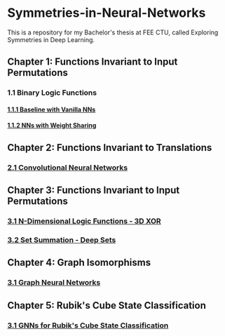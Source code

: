 # Symmetries-in-Neural-Networks
This is a repository for my Bachelor's thesis at FEE CTU, called Exploring Symmetries in Deep Learning.

## Chapter 1: Functions Invariant to Input Permutations

### 1.1 Binary Logic Functions

#### [1.1.1 Baseline with Vanilla NNs](https://github.com/martin-krutsky/symmetries-in-deep-learning/tree/master/1_binlogic_baseline)

#### [1.1.2 NNs with Weight Sharing](https://github.com/martin-krutsky/symmetries-in-deep-learning/tree/master/2_binlogic_sharing)


## Chapter 2: Functions Invariant to Translations

### [2.1 Convolutional Neural Networks](https://github.com/martin-krutsky/symmetries-in-deep-learning/tree/master/5_cnns)


## Chapter 3: Functions Invariant to Input Permutations

### [3.1 N-Dimensional Logic Functions - 3D XOR](https://github.com/martin-krutsky/symmetries-in-deep-learning/tree/master/3_ndimlogic)


### [3.2 Set Summation - Deep Sets](https://github.com/martin-krutsky/symmetries-in-deep-learning/tree/master/4_deepsets)


## Chapter 4: Graph Isomorphisms

### [3.1 Graph Neural Networks](https://github.com/martin-krutsky/symmetries-in-deep-learning/tree/master/6_gnns)

## Chapter 5: Rubik's Cube State Classification

### [3.1 GNNs for Rubik's Cube State Classification](https://github.com/martin-krutsky/symmetries-in-deep-learning/tree/master/7_nontrivial)





